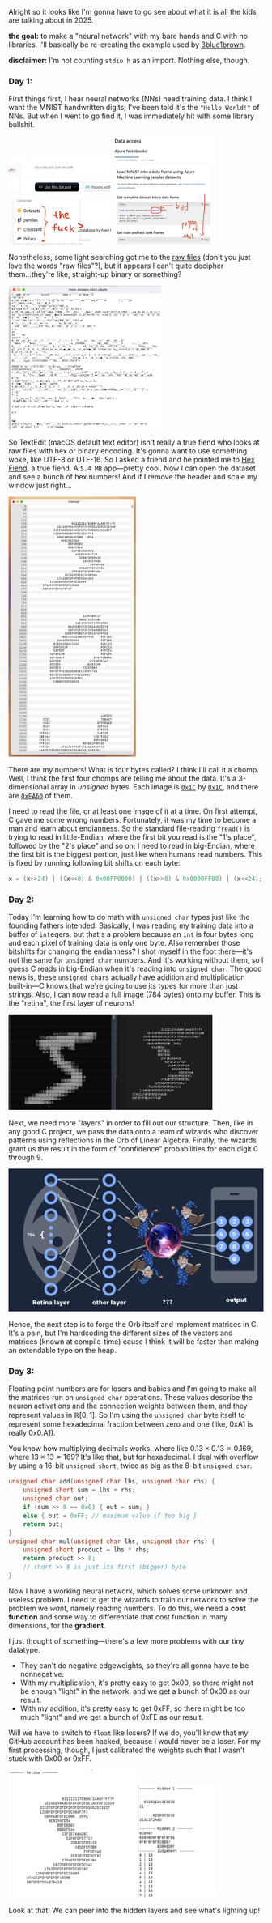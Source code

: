 Alright so it looks like I'm gonna have to go see about what it is all the kids are talking about in 2025.

**the goal:** to make a "neural network" with my bare hands and C  with no libraries.
I'll basically be re-creating the example used by [3blue1brown](https://www.youtube.com/@3blue1brown).

**disclaimer:** I'm not counting `stdio.h` as an import.
Nothing else, though.

### Day 1:

First things first, I hear neural networks (NNs) need training data.
I think I want the MNIST handwritten digits; I've been told it's the `"Hello World!"` of NNs.
But when I went to go find it, I was immediately hit with some library bullshit.

<img src="./image/01/huggingface.png" width=40%/>
<img src="./image/01/microsoft.png" width=40%/>


Nonetheless, some light searching got me to the [raw files](https://github.com/cvdfoundation/mnist) (don't you just love the words "raw files"?), but it appears I can't quite decipher them...they're like, straight-up binary or something?

<img src="./image/01/textedit.png" width=60%/>

So TextEdit (macOS default text editor) isn't really a true fiend who looks at raw files with hex or binary encoding.
It's gonna want to use something woke, like UTF-8 or UTF-16.
So I asked a friend and he pointed me to [Hex Fiend](https://hexfiend.com), a true fiend.
A `5.4 MB` app—pretty cool.
Now I can open the dataset and see a bunch of hex numbers!
And if I remove the header and scale my window just right...

<img src="./image/01/hexedit.png" width=50%/>

There are my numbers!
What is four bytes called? I think I'll call it a chomp.
Well, I think the first four chomps are telling me about the data.
It's a 3-dimensional array in *unsigned* bytes.
Each image is [`0x1C`](https://en.wikipedia.org/wiki/28_(number)) by [`0x1C`](https://en.wikipedia.org/wiki/28_(number)), and there are [`0xEA60`](./base.c) of them.

I need to read the file, or at least one image of it at a time.
On first attempt, C gave me some wrong numbers.
Fortunately, it was my time to become a man and learn about [endianness](https://en.wikipedia.org/wiki/Endianness).
So the standard file-reading `fread()` is trying to read in little-Endian, where the first bit you read is the "1's place", followed by the "2's place" and so on; I need to read in big-Endian, where the first bit is the biggest portion, just like when humans read numbers.
This is fixed by running following bit shifts on each byte:

```c
x = (x>>24) | ((x<<8) & 0x00FF0000) | ((x>>8) & 0x0000FF00) | (x<<24);
```

### Day 2:

Today I'm learning how to do math with `unsigned char` types just like the founding fathers intended.
Basically, I was reading my training data into a buffer of `int`egers, but that's a problem because an `int` is four bytes long and each pixel of training data is only one byte.
Also remember those bitshifts for changing the endianness?
I shot myself in the foot there—it's not the same for `unsigned char` numbers.
And it's working without them, so I guess C reads in big-Endian when it's reading into `unsigned char`.
The good news is, these `unsigned char`s actually have addition and multiplication built-in—C knows that we're going to use its types for more than just strings. Also, I can now read a full image (784 bytes) onto my buffer.
This is the "retina", the first layer of neurons!

<img src="./image/02/compare.png" width=80%/>

Next, we need more "layers" in order to fill out our structure.
Then, like in any good C project, we pass the data onto a team of wizards who discover patterns using reflections in the Orb of Linear Algebra.
Finally, the wizards grant us the result in the form of "confidence" probabilities for each digit 0 through 9.

<img src="./image/02/roadmap.png" width=100%/>

Hence, the next step is to forge the Orb itself and implement matrices in C.
It's a pain, but I'm hardcoding the different sizes of the vectors and matrices (known at compile-time) cause I think it will be faster than making an extendable type on the heap.

### Day 3:

Floating point numbers are for losers and babies and I'm going to make all the matrices run on `unsigned char` operations.
These values describe the neuron activations and the connection weights between them, and they represent values in $ℝ[0, 1]$.
So I'm using the `unsigned char` byte itself to represent some hexadecimal fraction between zero and one (like, 0xA1 is really 0x0.A1).

You know how multiplying decimals works, where like $0.13 × 0.13 = 0.169$, where $13 × 13 = 169$?
It's like that, but for hexadecimal.
I deal with overflow by using a 16-bit `unsigned short`, twice as big as the 8-bit `unsigned char`.
```c
unsigned char add(unsigned char lhs, unsigned char rhs) {
    unsigned short sum = lhs + rhs;
    unsigned char out;
    if (sum >> 8 == 0x0) { out = sum; }
    else { out = 0xFF; // maximum value if too big }
    return out;
}
unsigned char mul(unsigned char lhs, unsigned char rhs) {
    unsigned short product = lhs * rhs;
    return product >> 8;
    // short >> 8 is just its first (bigger) byte
}
```
Now I have a working neural network, which solves some unknown and useless problem.
I need to get the wizards to train our network to solve the problem we *want*, namely reading numbers.
To do this, we need a **cost function** and some way to differentiate that cost function in many dimensions, for the **gradient**.

I just thought of something—there's a few more problems with our tiny datatype.
- They can't do negative edgeweights, so they're all gonna have to be nonnegative.
- With my multiplication, it's pretty easy to get 0x00, so there might not be enough "light" in the network, and we get a bunch of 0x00 as our result.
- With my addition, it's pretty easy to get 0xFF, so there might be too much "light" and we get a bunch of 0xFE as our result.

Will we have to switch to `float` like losers?
If we do, you'll know that my GitHub account has been hacked, because I would never be a loser.
For my first processing, though, I just calibrated the weights such that I wasn't stuck with 0x00 or 0xFF.

<img src="./image/03/retina.png" width=50%/>
<img src="./image/03/layer-peeking.png" width=30%/>

Look at that!
We can peer into the hidden layers and see what's lighting up!
